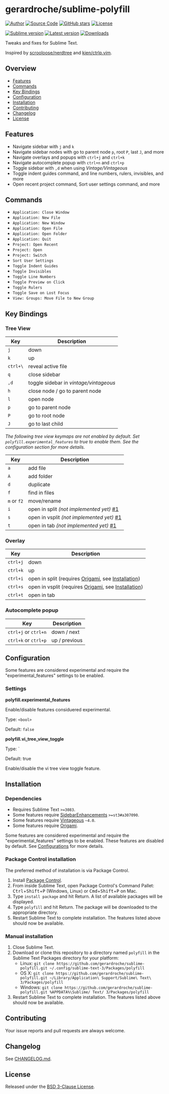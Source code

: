 # gerardroche/sublime-polyfill

[![Author](https://img.shields.io/badge/author-@gerardroche-blue.svg?style=flat)](https://twitter.com/gerardroche)
[![Source Code](https://img.shields.io/badge/source-GitHub-blue.svg?style=flat)](https://github.com/gerardroche/sublime-polyfill)
[![GitHub stars](https://img.shields.io/github/stars/gerardroche/sublime-polyfill.svg?style=flat)](https://github.com/gerardroche/sublime-polyfill/stargazers)
[![License](https://img.shields.io/badge/license-BSD--3-blue.svg?style=flat)](https://raw.githubusercontent.com/gerardroche/sublime-polyfill/master/LICENSE)

[![Sublime version](https://img.shields.io/badge/sublime-v3-lightgrey.svg?style=flat)](https://sublimetext.com)
[![Latest version](https://img.shields.io/github/tag/gerardroche/sublime-polyfill.svg?label=release&style=flat&maxAge=2592000)](https://github.com/gerardroche/sublime-polyfill/tags)
[![Downloads](https://img.shields.io/packagecontrol/dt/polyfill.svg?style=flat&maxAge=2592000)](https://packagecontrol.io/packages/polyfill)

Tweaks and fixes for Sublime Text.

Inspired by [scrooloose/nerdtree](https://github.com/scrooloose/nerdtree) and [kien/ctrlp.vim](https://github.com/kien/ctrlp.vim).

## Overview

* [Features](#features)
* [Commands](#commands)
* [Key Bindings](#key-bindings)
* [Configuration](#configuration)
* [Installation](#installation)
* [Contributing](#contributing)
* [Changelog](#changelog)
* [License](#license)

## Features

* Navigate sidebar with `j` and `k`
* Navigate sidebar nodes with go to parent node `p`, root `P`, last `J`, and more
* Navigate overlays and popups with `ctrl+j` and `ctrl+k`
* Navigate autocomplete popup with `ctrl+n` and `ctrl+p`
* Toggle sidebar with `,d` when using *Vintage/Vintageous*
* Toggle indent guides command, and line numbers, rulers, invisibles, and more
* Open recent project command, Sort user settings command, and more

## Commands

* `Application: Close Window`
* `Application: New File`
* `Application: New Window`
* `Application: Open File`
* `Application: Open Folder`
* `Application: Quit`
* `Project: Open Recent`
* `Project: Open`
* `Project: Switch`
* `Sort User Settings`
* `Toggle Indent Guides`
* `Toggle Invisibles`
* `Toggle Line Numbers`
* `Toggle Preview on Click`
* `Toggle Rulers`
* `Toggle Save on Lost Focus`
* `View: Groups: Move File to New Group`

## Key Bindings

### Tree View

Key | Description
--- | -----------
`j` | down
`k` | up
`ctrl+\` | reveal active file
`q` | close sidebar
`,d` | toggle sidebar in *vintage/vintageous*
`h` | close node / go to parent node
`l` | open node
`p` | go to parent node
`P` | go to root node
`J` | go to last child

*The following tree view keymaps are not enabled by default. Set `polyfill.experimental_features` to true to enable them. See the configuration section for more details.*

Key | Description
--- | -----------
`a` | add file
`A` | add folder
`d` | duplicate
`f` | find in files
`m` or `f2` | move/rename
`i` | open in split *(not implemented yet)* [#1](https://github.com/gerardroche/sublime-polyfill/issues/1)
`s` | open in vsplit *(not implemented yet)* [#1](https://github.com/gerardroche/sublime-polyfill/issues/1)
`t` | open in tab *(not implemented yet)* [#1](https://github.com/gerardroche/sublime-polyfill/issues/1)

### Overlay

Key | Description
--- | -----------
`ctrl+j` | down
`ctrl+k` | up
`ctrl+i` | open in split (requires [Origami], see [Installation](#dependencies))
`ctrl+s` | open in vsplit (requires [Origami], see [Installation](#dependencies))
`ctrl+t` | open in tab

### Autocomplete popup

Key | Description
--- | -----------
`ctrl+j` or `ctrl+n` | down / next
`ctrl+k` or `ctrl+p` | up / previous

## Configuration

Some features are considered experimental and require the "experimental_features" settings to be enabled.

### Settings

**polyfill.experimental_features**

Enable/disable features considuered experimental.

Type: `<bool>`

Default: `false`


**polyfill.vi_tree_view_toggle**

Type: <bool>`

Default: true

Enable/disable the vi tree view toggle feature.

## Installation

### Dependencies

* Requires Sublime Text `>=3083`.
* Some features require [SidebarEnhancements] `>=st3#a307090`.
* Some features require [Vintageous] `~4.0`.
* Some features require [Origami].

Some features are considered experimental and require the "experimental_features" settings to be enabled. These features are disabled by default. See [Configurations](#configuration) for more details.

### Package Control installation

The preferred method of installation is via Package Control.

1. Install [Package Control](https://packagecontrol.io).
2. From inside Sublime Text, open Package Control's Command Pallet: <kbd>Ctrl</kbd>+<kbd>Shift</kbd>+<kbd>P</kbd> (Windows, Linux) or <kbd>Cmd</kbd>+<kbd>Shift</kbd>+<kbd>P</kbd> on Mac.
3. Type `install package` and hit Return. A list of available packages will be displayed.
4. Type `polyfill` and hit Return. The package will be downloaded to the appropriate directory.
5. Restart Sublime Text to complete installation. The features listed above should now be available.

### Manual installation

1. Close Sublime Text.
2. Download or clone this repository to a directory named `polyfill` in the Sublime Text Packages directory for your platform:
    * Linux: `git clone https://github.com/gerardroche/sublime-polyfill.git ~/.config/sublime-text-3/Packages/polyfill`
    * OS X: `git clone https://github.com/gerardroche/sublime-polyfill.git ~/Library/Application\ Support/Sublime\ Text\ 3/Packages/polyfill`
    * Windows: `git clone https://github.com/gerardroche/sublime-polyfill.git %APPDATA%\Sublime/ Text/ 3/Packages/polyfill`
3. Restart Sublime Text to complete installation. The features listed above should now be available.

## Contributing

Your issue reports and pull requests are always welcome.

## Changelog

See [CHANGELOG.md](CHANGELOG.md).

## License

Released under the [BSD 3-Clause License](LICENSE).

[Origami]: https://github.com/SublimeText/Origami
[SidebarEnhancements]: https://packagecontrol.io/packages/SideBarEnhancements
[Vintageous]: https://packagecontrol.io/packages/Vintageous
